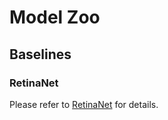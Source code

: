 # Model Zoo


## Baselines

### RetinaNet

Please refer to [RetinaNet](https://github.com/DAMONYLY/General_detection/tree/main/config/retinanet) for details.


